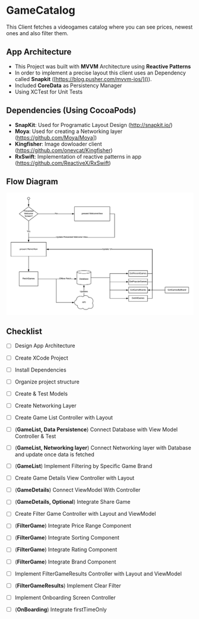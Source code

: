#  GameCatalog
 

This Client fetches a videogames catalog where you can see prices, newest ones and also filter them.

## App Architecture

- This Project was built with **MVVM** Architecture using **Reactive Patterns**
- In order to implement a precise layout this client uses an Dependency called **Snapkit** ([https://blog.pusher.com/mvvm-ios/]()).
- Included **CoreData** as Persistency Manager
- Using XCTest for Unit Tests

## Dependencies (Using CocoaPods)
- **SnapKit**: Used for Programatic Layout Design (http://snapkit.io/)
- **Moya**: Used for creating a Networking layer (https://github.com/Moya/Moya])
- **Kingfisher**: Image dowloader client (https://github.com/onevcat/Kingfisher)
- **RxSwift**: Implementation of reactive patterns in app (https://github.com/ReactiveX/RxSwift)

## Flow Diagram

![](fetchGamesDiagram.png)

## Checklist

- [ ] Design App Architecture
- [ ] Create XCode Project
- [ ] Install Dependencies
- [ ] Organize project structure
- [ ] Create & Test Models
- [ ] Create Networking Layer
- [ ] Create Game List Controller with Layout
- [ ] (**GameList, Data Persistence**) Connect Database with View Model Controller & Test
- [ ] (**GameList, Networking layer**) Connect Networking layer with Database and update once data is fetched
- [ ] (**GameList**) Implement Filtering by Specific Game Brand
- [ ] Create Game Details View Controller with Layout
- [ ] (**GameDetails**) Connect ViewModel With Controller
- [ ] (**GameDetails, Optional**) Integrate Share Game
- [ ] Create Filter Game Controller with Layout and ViewModel
- [ ] (**FilterGame**) Integrate Price Range Component
- [ ] (**FilterGame**) Integrate Sorting Component
- [ ] (**FilterGame**) Integrate Rating Component
- [ ] (**FilterGame**) Integrate Brand Component
- [ ] Implement FilterGameResults Controller with Layout and ViewModel
- [ ] (**FilterGameResults**) Implement Clear Filter 
- [ ] Implement Onboarding Screen Controller
- [ ] (**OnBoarding**) Integrate firstTimeOnly

